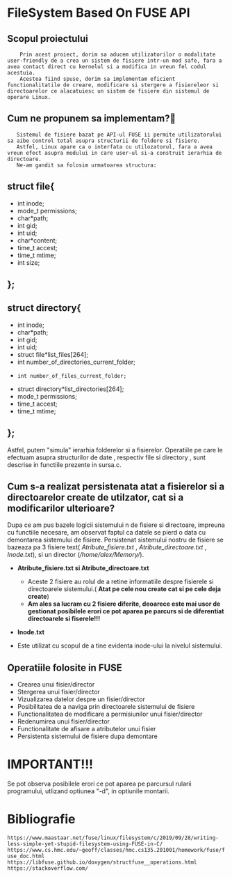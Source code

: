 # FileSystem Based On FUSE API 
## Scopul proiectului
        Prin acest proiect, dorim sa aducem utilizatorilor o modalitate user-friendly de a crea un sistem de fisiere intr-un mod safe, fara a avea contact direct cu kernelul si a modifica in vreun fel codul acestuia. 
        Acestea fiind spuse, dorim sa implementam eficient functionalitatile de creare, modificare si stergere a fisiereleor si directoarelor ce alacatuiesc un sistem de fisiere din sistemul de operare Linux.
## Cum ne propunem sa implementam?🤔
       Sistemul de fisiere bazat pe API-ul FUSE ii permite utilizatorului sa aibe control total asupra structurii de foldere si fisiere. 
       Astfel, Linux apare ca o interfata cu utilozatorul, fara a avea vreun efect asupra modului in care user-ul si-a construit ierarhia de directoare.
       Ne-am gandit sa folosim urmatoarea structura:

## struct file{
* int inode;
*  mode_t permissions;
* char*path;
* 	int gid;
* 	int uid;
* 	char*content;
* 	time_t accest;
* 	time_t mtime;
*    int size;
## };   

## struct directory{
* 	int inode;
* 	char*path;
* 	int gid;
* 	int uid;
* 	struct file*list_files[264];
* 	int number_of_directories_current_folder;
*     int number_of_files_current_folder;
* 	struct directory*list_directories[264];
* 	mode_t permissions;
* 	time_t accest;
* 	time_t mtime;
## };

  Astfel, putem "simula" ierarhia folderelor si a fisierelor. Operatiile pe care le efectuam asupra structurilor de date , respectiv file si directory , sunt descrise in functiile prezente in sursa.c.

## Cum s-a realizat persistenata atat a fisierelor si a directoarelor create de utilzator, cat si a modificarilor ulterioare?
 Dupa ce am pus bazele logicii sistemului n de fisiere si directoare, impreuna cu functiile necesare, am observat faptul ca datele se pierd o data cu demontarea sistemului de fisiere.
 Persistenat sistemului nostru de fisiere se bazeaza pa 3 fisiere text( _Atribute_fisiere.txt_ , _Atribute_directoare.txt_ , _Inode.txt_), si un director (_/home/alex/Memory/_).

* **Atribute_fisiere.txt si Atribute_directoare.txt**
  * Aceste 2 fisiere au rolul de a retine informatiile despre fisierele si directoarele sistemului.( **Atat pe cele nou create cat si pe cele deja create**)
  * **Am ales sa lucram cu 2 fisiere diferite, deoarece este mai usor de gestionat posibilele erori ce pot aparea pe parcurs si de diferentiat  directoarele si fiserele!!!**


 * **Inode.txt**
 * Este utilizat cu scopul de a tine evidenta inode-ului la nivelul sistemului.

## Operatiile folosite in FUSE
* Crearea unui fisier/director
* Stergerea unui fisier/director
* Vizualizarea datelor despre un fisier/director
* Posibilitatea de a naviga prin directoarele sistemului de fisiere
* Functionalitatea de modificare a permisiunilor unui fisier/director
* Redenumirea unui fisier/director
* Functionalitate de afisare a atributelor unui fisier
* Persistenta sistemului de fisiere dupa demontare

# IMPORTANT!!!
Se pot observa posibilele erori ce pot aparea pe parcursul rularii programului, utlizand optiunea "-d", in optiunile montarii.


# Bibliografie
  `https://www.maastaar.net/fuse/linux/filesystem/c/2019/09/28/writing-less-simple-yet-stupid-filesystem-using-FUSE-in-C/`
  `https://www.cs.hmc.edu/~geoff/classes/hmc.cs135.201001/homework/fuse/fuse_doc.html`
  `https://libfuse.github.io/doxygen/structfuse__operations.html`
  `https://stackoverflow.com/`
